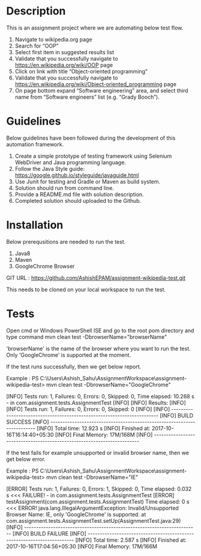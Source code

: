 # Description

This is an assignment project where we are automating below test flow.

1.	Navigate to wikipedia.org page
2.	Search for “OOP”
3.	Select first item in suggested results list
4.	Validate that you successfully navigate to https://en.wikipedia.org/wiki/OOP page
5.	Click on link with title “Object-oriented programming”
6.	Validate that you successfully navigate to https://en.wikipedia.org/wiki/Object-oriented_programming page
7.	On page bottom expand “Software engineering” area, and select third name from “Software engineers” list (e.g. “Grady Booch”).  

# Guidelines

Below guidelines have been followed during the development of this automation framework.

1.	Create a simple prototype of testing framework using Selenium WebDriver and Java programming language. 
2.	Follow the Java Style guide: https://google.github.io/styleguide/javaguide.html
3.	Use Junit for testing and Gradle or Maven as build system.
4.	Solution should run from command line. 
5.	Provide a README.md file with solution description. 
6.	Completed solution should uploaded to the Github. 

# Installation

Below prerequsitions are needed to run the test.

1. Java8
2. Maven
3. GoogleChrome Browser

GIT URL : https://github.com/AshishEPAM/assignment-wikipedia-test.git

This needs to be cloned on your local workspace to run the test.

# Tests

Open cmd or Windows PowerShell ISE and go to the root pom directory and type command 
mvn clean test -DbrowserName="browserName"

'browserName' is the name of the browser where you want to run the test. Only 'GoogleChrome' is supported at the moment.

If the test runs successfully, then we get below report.

Example : PS C:\Users\Ashish_Sahu\AssignmentWorkspace\assignment-wikipedia-test> mvn clean test -DbrowserName="GoogleChrome"

[INFO] Tests run: 1, Failures: 0, Errors: 0, Skipped: 0, Time elapsed: 10.268 s - in com.assignment.tests.AssignmentTest
[INFO] 
[INFO] Results:
[INFO] 
[INFO] Tests run: 1, Failures: 0, Errors: 0, Skipped: 0
[INFO] 
[INFO] ------------------------------------------------------------------------
[INFO] BUILD SUCCESS
[INFO] ------------------------------------------------------------------------
[INFO] Total time: 12.923 s
[INFO] Finished at: 2017-10-16T16:14:40+05:30
[INFO] Final Memory: 17M/168M
[INFO] ------------------------------------------------------------------------

If the test fails for example unsupported or invalid browser name, then we get below error.

Example : PS C:\Users\Ashish_Sahu\AssignmentWorkspace\assignment-wikipedia-test> mvn clean test -DbrowserName="IE"

[ERROR] Tests run: 1, Failures: 0, Errors: 1, Skipped: 0, Time elapsed: 0.032 s <<< FAILURE! - in com.assignment.tests.AssignmentTest
[ERROR] testAssignment(com.assignment.tests.AssignmentTest)  Time elapsed: 0 s  <<< ERROR!
java.lang.IllegalArgumentException: Invalid/Unsupported Browser Name: IE, only 'GoogleChrome' is supported.
	at com.assignment.tests.AssignmentTest.setUp(AssignmentTest.java:29)
[INFO] ------------------------------------------------------------------------
[INFO] BUILD FAILURE
[INFO] ------------------------------------------------------------------------
[INFO] Total time: 2.587 s
[INFO] Finished at: 2017-10-16T17:04:56+05:30
[INFO] Final Memory: 17M/166M

